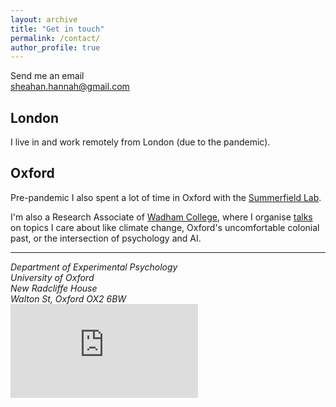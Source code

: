 ```yaml
---
layout: archive
title: "Get in touch"
permalink: /contact/
author_profile: true
---
```

Send me an email <br /><a href="mailto:#">sheahan.hannah@gmail.com</a>

## London
I live in and work remotely from London (due to the pandemic).

## Oxford
Pre-pandemic I also spent a lot of time in Oxford with the [Summerfield Lab](https://humaninformationprocessing.com/).

I'm also a Research Associate of [Wadham College](https://www.wadham.ox.ac.uk/), where I organise [talks](https://www.wadham.ox.ac.uk/about-wadham/wadhams-people/research-associates) on topics I care about like climate change, Oxford's uncomfortable colonial past, or the intersection of psychology and AI.


------
<address>
Department of Experimental Psychology<br />
University of Oxford<br />
New Radcliffe House<br />
Walton St, Oxford OX2 6BW
</address>

<div class="container-fluid">
	<div id="map-container-google-1" class="z-depth-1-half map-container" style="height: 500px">
	 	<iframe src="https://www.google.com/maps/embed?pb=!1m18!1m12!1m3!1d2469.5168000297544!2d-1.267892084220709!3d51.76015877967752!2m3!1f0!2f0!3f0!3m2!1i1024!2i768!4f13.1!3m3!1m2!1s0x4876c6a0bb9a0715%3A0x93d6559e530b7946!2sNew%20Radcliffe%20House%2C%20Walton%20St%2C%20Oxford%20OX2%206BW!5e0!3m2!1sen!2suk!4v1569075125905!5m2!1sen!2suk" frameborder="0" style="border:0;" allowfullscreen=""></iframe>
	</div>
</div>
